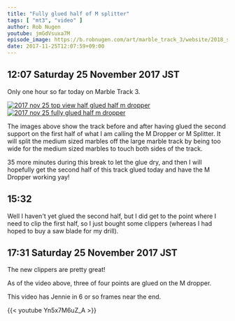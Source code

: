 ```yaml
---
title: "Fully glued half of M splitter"
tags: [ "mt3", "video" ]
author: Rob Nugen
youtube: jmGdVsuxa7M
episode_image: https://b.robnugen.com/art/marble_track_3/website/2018_sep_02_mt3_placeholder.png
date: 2017-11-25T12:07:59+09:00
---
```


## 12:07 Saturday 25 November 2017 JST

Only one hour so far today on Marble Track 3.

[![2017 nov 25 top view half glued half m dropper](//b.robnugen.com/art/marble_track_3/construction/2017/thumbs/2017_nov_25_top_view_half_glued_half_m_dropper.jpg)](//b.robnugen.com/art/marble_track_3/construction/2017/2017_nov_25_top_view_half_glued_half_m_dropper.jpg)
[![2017 nov 25 fully glued half m dropper](//b.robnugen.com/art/marble_track_3/construction/2017/thumbs/2017_nov_25_fully_glued_half_m_dropper.jpg)](//b.robnugen.com/art/marble_track_3/construction/2017/2017_nov_25_fully_glued_half_m_dropper.jpg)

The images above show the track before and after having glued the
second support on the first half of what I am calling the M Dropper or
M Splitter.  It will split the medium sized marbles off the large
marble track by being too wide for the medium sized marbles to touch
both sides of the track.

35 more minutes during this break to let the glue dry, and then I will
hopefully get the second half of this track glued today and have the M
Dropper working yay!

## 15:32

Well I haven't yet glued the second half, but I did get to the point
where I need to clip the first half, so I just bought some clippers
(whereas I had hoped to buy a saw blade for my drill).

## 17:31 Saturday 25 November 2017 JST

The new clippers are pretty great!

As of the video above, three of four points are glued on the M dropper.

This video has Jennie in 6 or so frames near the end.

{{< youtube Yn5x7M6uZ_A >}}
